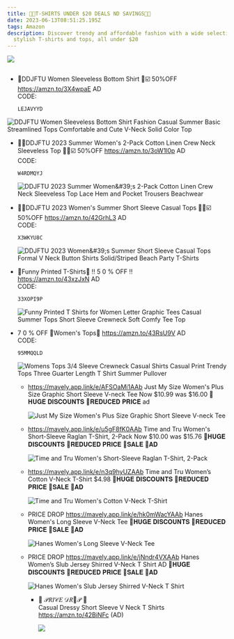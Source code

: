 ```yaml
---
title: 🎀🎀T-SHIRTS UNDER $20 DEALS ND SAVINGS💸💸
date: 2023-06-13T08:51:25.195Z
tags: Amazon
description: Discover trendy and affordable fashion with a wide selection of
  stylish T-shirts and tops, all under $20
---
```

![](img/whatsapp-image-2023-06-13-at-2.59.56-pm.jpeg)

![]()

* 🎀DDJFTU Women Sleeveless Bottom Shirt 🎀☑️
  50%OFF
  https://amzn.to/3X4wpaE
  AD\
  C﻿ODE: <pre><code class="language-js" data-prismjs-copy="Click to Copy">LEJAVYYD</code></pre>

![DDJFTU Women Sleeveless Bottom Shirt Fashion Casual Summer Basic Streamlined Tops Comfortable and Cute V-Neck Solid Color Top](https://m.media-amazon.com/images/I/81UM94ZthPL._AC_UX522_.jpg)

* 👕👕DDJFTU 2023 Summer Women's 2-Pack Cotton Linen Crew Neck Sleeveless Top 👕👕☑️
  50%OFF
  https://amzn.to/3oW1l0p
  AD\
  C﻿ODE: <pre><code class="language-js" data-prismjs-copy="Click to Copy">W4RDMQYJ</code></pre>

  ![DDJFTU 2023 Summer Women\&#39;s 2-Pack Cotton Linen Crew Neck Sleeveless Top Lace Hem and Pocket Trousers Beachwear](https://m.media-amazon.com/images/I/71irkLS87eL._AC_UX522_.jpg)
* 🎀🎀DDJFTU 2023 Women's Summer Short Sleeve Casual Tops 🎀🎀☑️
  50%OFF
  https://amzn.to/42GrhL3
  AD\
  C﻿ODE: <pre><code class="language-js" data-prismjs-copy="Click to Copy">X3WKYU8C</code></pre>

  ![DDJFTU 2023 Women\&#39;s Summer Short Sleeve Casual Tops Formal V Neck Button Shirts Solid/Striped Beach Party T-Shirts](https://m.media-amazon.com/images/I/81TfZhfnkJL._AC_UX522_.jpg)
* 👕Funny Printed T-Shirts👕
  ‼ 5 0 % OFF ‼\
  https://amzn.to/43xzJxN
  AD\
  C﻿ODE: <pre><code class="language-js" data-prismjs-copy="Click to Copy">33XOPI9P</code></pre>

  ![Funny Printed T Shirts for Women Letter Graphic Tees Casual Summer Tops Short Sleeve Crewneck Soft Comfy Tee Top](https://m.media-amazon.com/images/I/71usgonDAxL._AC_UX522_.jpg)
* 7 0 % OFF 
  👕Women's Tops👕
  https://amzn.to/43RsU9V
  AD\
  C﻿ODE: <pre><code class="language-js" data-prismjs-copy="Click to Copy">95MMQQLD</code></pre>

  ![Womens Tops 3/4 Sleeve Crewneck Casual Shirts Casual Print Trendy Tops Three Guarter Length T Shirt Summer Pullover](https://m.media-amazon.com/images/I/91pH8iIecnL._AC_UX522_.jpg)

  * https://mavely.app.link/e/AFSOaMi1AAb
    Just My Size Women's Plus Size Graphic Short Sleeve V-neck Tee
    Now $10.99
    was $16.00
    🚨𝐇𝐔𝐆𝐄 𝐃𝐈𝐒𝐂𝐎𝐔𝐍𝐓𝐒 
    🚨𝐑𝐄𝐃𝐔𝐂𝐄𝐃 𝐏𝐑𝐈𝐂𝐄 ad<!--StartFragment-->

    ![Just My Size Women's Plus Size Graphic Short Sleeve V-neck Tee](https://i5.walmartimages.com/asr/ce45e057-a05b-4afe-81ed-088009ff6683_1.d31fe8921e76d2c733a4bcd5ca867e55.jpeg?odnHeight=612&odnWidth=612&odnBg=FFFFFF)
  * https://mavely.app.link/e/u5gF8fK0AAb
    Time and Tru Women's Short-Sleeve Raglan T-Shirt, 2-Pack
    Now $10.00
    was $15.76
    🚨𝐇𝐔𝐆𝐄 𝐃𝐈𝐒𝐂𝐎𝐔𝐍𝐓𝐒 
    🚨𝐑𝐄𝐃𝐔𝐂𝐄𝐃 𝐏𝐑𝐈𝐂𝐄
    🚨𝐒𝐀𝐋𝐄
    🚨𝐀𝐃<!--StartFragment-->

    ![Time and Tru Women's Short-Sleeve Raglan T-Shirt, 2-Pack](https://i5.walmartimages.com/asr/9189e4ed-7baf-4858-830c-6f592495c93a_1.478aa6cb89b40c89c917fbc83c7af128.jpeg?odnHeight=612&odnWidth=612&odnBg=FFFFFF)
  * https://mavely.app.link/e/n3q9hyUZAAb
    Time and Tru Women’s Cotton V-Neck T-Shirt
    $4.98
    🚨𝐇𝐔𝐆𝐄 𝐃𝐈𝐒𝐂𝐎𝐔𝐍𝐓𝐒 
    🚨𝐑𝐄𝐃𝐔𝐂𝐄𝐃 𝐏𝐑𝐈𝐂𝐄
    🚨𝐒𝐀𝐋𝐄
    🚨𝐀𝐃<!--StartFragment-->

    ![Time and Tru Women's Cotton V-Neck T-Shirt](https://i5.walmartimages.com/asr/0fedd0e3-649f-49a1-af11-5ae0b8bb3f6b.77c647a0d1100db768b1e80bad04aeb2.jpeg?odnHeight=612&odnWidth=612&odnBg=FFFFFF)
  * PRICE DROP
    https://mavely.app.link/e/hk0mWacYAAb
    Hanes Women's Long Sleeve V-Neck Tee
    🚨𝐇𝐔𝐆𝐄 𝐃𝐈𝐒𝐂𝐎𝐔𝐍𝐓𝐒 
    🚨𝐑𝐄𝐃𝐔𝐂𝐄𝐃 𝐏𝐑𝐈𝐂𝐄
    🚨𝐒𝐀𝐋𝐄
    🚨𝐀𝐃<!--StartFragment-->

    ![Hanes Women's Long Sleeve V-Neck Tee](https://i5.walmartimages.com/asr/81ae04b6-542e-40e4-8fa5-d3bbb8e3a7d4.f1fe1bf3572bf7e73de171feebf8b955.jpeg?odnHeight=612&odnWidth=612&odnBg=FFFFFF)
  * PRICE DROP
    https://mavely.app.link/e/jNndr4VXAAb
    Hanes Women’s Slub Jersey Shirred V-Neck T Shirt
    AD
    🚨𝐇𝐔𝐆𝐄 𝐃𝐈𝐒𝐂𝐎𝐔𝐍𝐓𝐒 
    🚨𝐑𝐄𝐃𝐔𝐂𝐄𝐃 𝐏𝐑𝐈𝐂𝐄
    🚨𝐒𝐀𝐋𝐄
    🚨𝐀𝐃<!--StartFragment-->

    ![Hanes Women's Slub Jersey Shirred V-Neck T Shirt](https://i5.walmartimages.com/asr/a29ca2be-022e-45a2-ac9a-a7d746b04ca6_1.d7a2597f4a9b4568ce23f99329bbdd41.jpeg?odnHeight=612&odnWidth=612&odnBg=FFFFFF)

    * <!--StartFragment-->

      🎀 𝒫𝑅𝐼𝒞𝐸 𝒟𝑅🌺𝒫 🎀\
      Casual Dressy Short Sleeve V Neck T Shirts\
      <https://amzn.to/42BiNFc> (AD)

      <!--EndFragment--><!--StartFragment-->

      ![](https://m.media-amazon.com/images/I/71zFfTCjoWL._AC_UL1500_.jpg)

      <!--EndFragment-->

    ![]()